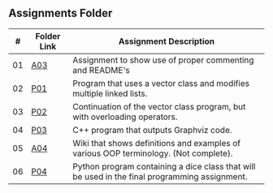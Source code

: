 ##  Assignments Folder

|   #   | Folder Link | Assignment Description                                          |
| :---: | ----------- | ----------------------------------------------------------      |
|  01   | [A03](https://github.com/bglawson1001/2143-OOP-Lawson/tree/main/Assignments/A03)      | Assignment to show use of proper commenting and README's 
|  02   | [P01](https://github.com/bglawson1001/2143-OOP-Lawson/tree/main/Assignments/P01)| Program that uses a vector class and modifies multiple linked lists.
|  03   | [P02](https://github.com/bglawson1001/2143-OOP-Lawson/tree/main/Assignments/P02)| Continuation of the vector class program, but with overloading operators.
|  04   | [P03](https://github.com/bglawson1001/2143-OOP-Lawson/tree/main/Assignments/P03)| C++ program that outputs Graphviz code.
|  05   | [A04](https://github.com/bglawson1001/2143-OOP-Lawson/blob/main/Assignments/A04/README.md)| Wiki that shows definitions and examples of various OOP terminology. (Not complete).
|  06   | [P04](https://github.com/bglawson1001/2143-OOP-Lawson/tree/main/Assignments/P04)| Python program containing a dice class that will be used in the final programming assignment. 
